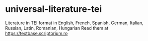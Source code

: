 # universal-literature-tei
Literature in TEI format in English, French, Spanish, German, Italian, Russian, Latin, Romanian, Hungarian
Read them at https://textbase.scriptorium.ro
